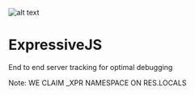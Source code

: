 ![alt text](https://raw.githubusercontent.com/venogram/ExpressiveJS/master/expr.png)
# ExpressiveJS


End to end server tracking for optimal debugging


Note: WE CLAIM _XPR NAMESPACE ON RES.LOCALS

